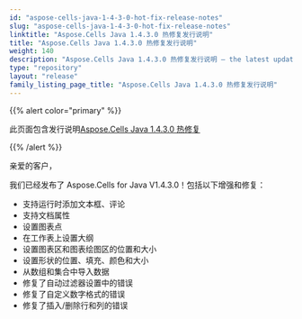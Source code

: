 ```yaml
---
id: "aspose-cells-java-1-4-3-0-hot-fix-release-notes"
slug: "aspose-cells-java-1-4-3-0-hot-fix-release-notes"
linktitle: "Aspose.Cells Java 1.4.3.0 热修复发行说明"
title: "Aspose.Cells Java 1.4.3.0 热修复发行说明"
weight: 140
description: "Aspose.Cells Java 1.4.3.0 热修复发行说明 – the latest updates and fixes."
type: "repository"
layout: "release"
family_listing_page_title: "Aspose.Cells Java 1.4.3.0 热修复发行说明"
---
```

{{% alert color="primary" %}} 

此页面包含发行说明[Aspose.Cells Java 1.4.3.0 热修复](https://releases.aspose.com/cells/java/new-releases/aspose.cells-java-1.4.3.0-hot-fix/)

{{% /alert %}} 

亲爱的客户，

我们已经发布了 Aspose.Cells for Java V1.4.3.0！包括以下增强和修复：

- 支持运行时添加文本框、评论
- 支持文档属性
- 设置图表点
- 在工作表上设置大纲
- 设置图表区和图表绘图区的位置和大小
- 设置形状的位置、填充、颜色和大小
- 从数组和集合中导入数据
- 修复了自动过滤器设置中的错误
- 修复了自定义数字格式的错误
- 修复了插入/删除行和列的错误
